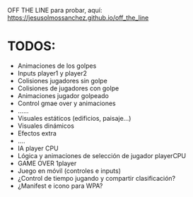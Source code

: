 OFF THE LINE
para probar, aquí: https://jesusolmossanchez.github.io/off_the_line

# TODOS:

- Animaciones de los golpes
- Inputs player1 y player2
- Colisiones jugadores sin golpe
- Colisiones de jugadores con golpe
- Animaciones jugador golpeado
- Control gmae over y animaciones
- ...... 
- Visuales estáticos (edificios, paisaje...)
- Visuales dinámicos
- Efectos extra
- ....
- IA player CPU
- Lógica y animaciones de selección de jugador playerCPU
- GAME OVER 1player
- Juego en móvil (controles e inputs)
- ¿Control de tiempo jugando y compartir clasificación?
- ¿Manifest e icono para WPA?

